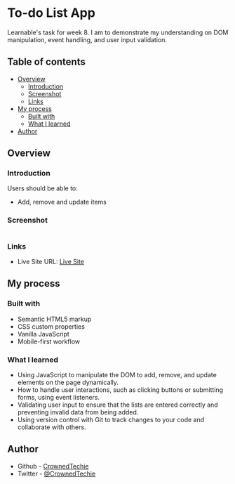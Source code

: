 # To-do List App

Learnable's task for week 8. I am to demonstrate my understanding on DOM manipulation, event handling, and user input validation.

## Table of contents

- [Overview](#overview)
  - [Introduction](#introduction)
  - [Screenshot](#screenshot)
  - [Links](#links)
- [My process](#my-process)
  - [Built with](#built-with)
  - [What I learned](#what-i-learned)
- [Author](#author)

## Overview

### Introduction

Users should be able to:

- Add, remove and update items

### Screenshot

![]()


### Links

- Live Site URL: [Live Site](https://crownedtechie.github.io/todo-list-app/)

## My process

### Built with

- Semantic HTML5 markup
- CSS custom properties
- Vanilla JavaScript
- Mobile-first workflow

### What I learned

- Using JavaScript to manipulate the DOM to add, remove, and update elements on the page dynamically.
- How to handle user interactions, such as clicking buttons or submitting forms, using event listeners.
- Validating user input to ensure that the lists are entered correctly and preventing invalid data from being added.
- Using version control with Git to track changes to your code and collaborate with others.

## Author

- Github - [CrownedTechie](https://github.com/CrownedTechie)
- Twitter - [@CrownedTechie](https://www.twitter.com/CrownedTechie)